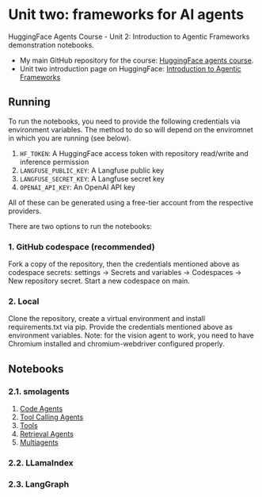# Unit two: frameworks for AI agents

HuggingFace Agents Course - Unit 2: Introduction to Agentic Frameworks demonstration notebooks.

- My main GitHub repository for the course: [HuggingFace agents course](https://github.com/gperdrizet/hf-agents-course).
- Unit two introduction page on HuggingFace: [Introduction to Agentic Frameworks](https://huggingface.co/learn/agents-course/unit2/introduction)

## Running

To run the notebooks, you need to provide the following credentials via environment variables. The method to do so will depend on the enviromnet in which you are running (see below).

1. `HF_TOKEN`: A HuggingFace access token with repository read/write and inference permission
2. `LANGFUSE_PUBLIC_KEY`: A Langfuse public key
3. `LANGFUSE_SECRET_KEY`: A Langfuse secret key
4. `OPENAI_API_KEY`: An OpenAI API key

All of these can be generated using a free-tier account from the respective providers.

There are two options to run the notebooks:

### 1. GitHub codespace (recommended)

Fork a copy of the repository, then the credentials mentioned above as codespace secrets: settings → Secrets and variables → Codespaces → New repository secret. Start a new codespace on main.

### 2. Local

Clone the repository, create a virtual environment and install requirements.txt via pip. Provide the credentials mentioned above as environment variables. Note: for the vision agent to work, you need to have Chromium installed and chromium-webdriver configured properly.

## Notebooks

### 2.1. smolagents

1. [Code Agents](https://github.com/gperdrizet/unit-two-frameworks/blob/main/2.1-smolagents/code_agents.ipynb)
2. [Tool Calling Agents](https://github.com/gperdrizet/unit-two-frameworks/blob/main/2.1-smolagents/tool_calling_agents.ipynb)
3. [Tools](https://github.com/gperdrizet/unit-two-frameworks/blob/main/2.1-smolagents/tools.ipynb)
4. [Retrieval Agents](https://github.com/gperdrizet/unit-two-frameworks/blob/main/2.1-smolagents/retrieval_agents.ipynb)
5. [Multiagents](https://github.com/gperdrizet/unit-two-frameworks/blob/main/2.1-smolagents/multiagent_notebook.ipynb)

### 2.2. LLamaIndex

### 2.3. LangGraph
